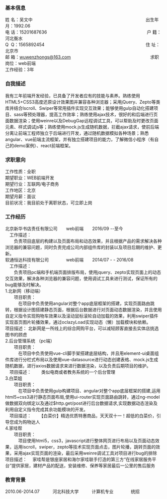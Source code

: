 ### 基本信息
姓 名：吴文中　　　　　　　　　　　　　　　　　　　　　　　　　　出生年月：1992.06<br>
电 话：15201687636　　　　　　　　　　　　　　　　　　　　　　　户 籍：河北衡水<br>
Q  Q：1565892454　　　　　　　　　　　　　　　　　　　　　　　  住 址：北京市<br>
邮 箱：wuwenzhongs@163.com　　　　　　　　　　　　　　　　　　  求职岗位：web前端<br>
工作经验：3年
### 自我描述
我有三年前端开发经验，已具备了开发者应有的技能与素养。熟练使用HTML5+CSS3高度还原设计效果图并兼容各种浏览器；采用jQuery、Zepto等类库并结合Iscroll、Swiper等常用插件实现交互效果；能够使用gulp自动化搭建项目、sass等预处理器，提高工作效率；熟练使用ajax技术，很好的和后端进行页面数据渲染；使用weinre以及DebugGap远程调试工具，可以帮助及时更改页面元素、样式调试js等；熟练使用mock.js生成随机数据，拦截ajax请求，使前后端分离让前端工程师独立于后端进行开发，通过随机数据模拟各种场景；熟悉angular、vue前端主流框架，并有独立搭建项目的能力，了解微信小程序（有自己的demo案例）、react前端框架。<br>
### 求职意向
工作性质：全职<br>
期望职业：WEB前端开发<br>
期望行业：互联网/电子商务<br>
工作地区：北京<br>
期望月薪：面议<br>
目前状况：我目前处于离职状态，可立即上岗
### 工作经历
北京新华书店责任有限公司　　web前端　　2016/09 --至今<br>
　工作描述：<br>
 　　负责项目底层的构建以及页面布局和动态效果，并且根据产品的需求解决各种浏览器的兼容问题，同时负责完成公司内部组件库的封装以及项目后期的维护、更新。<br>
 软通恒达科技有限公司　　　　web前端　　2014/07 - - 2016/08<br>
　工作描述：<br>
　　负责项目pc端和手机端页面排版布局，使用jquery、zepto实现页面上的动态交互效果，解决各种浏览器的兼容问题，使用调试工具来进行测试，保证所有的bug能够及时解决。<br>
1.北新网（移动端）<br>
　　项目职责：<br>
　　　在项目中负责使用angular对整个app底层框架的搭建，实现页面路由跳转，根据设计图搭建静态页面，根据后台数据进行对页面动态数据渲染，并且使用自定义指令实现购物车效果以及滚动鼠标滚轮自动加载的效果，利用swiper插件实现首页图片轮播效果，通过oclazyLoad实现动态（懒）加载模块和依赖。<br>
   项目描述：
	北新网是一所线上的综合网购平台，可以减轻顾客直接去实体店挑选图书的顾虑<br>
2.后台管理系统 （pc端）<br>
　　项目职责：<br>
　　　在项目中负责使用vue-cli脚手架搭建底层结构，并且用element-ui桌面组件库进行分栏式布局以及使用vue-datasource进行动态创建表格、mock.js生成随机数据，进行axios数据请求来进行数据渲染，以及负责后期项目的维护。<br>
　项目描述：
　　类似电商或者教务系统的一个后台管理<br>
3.白菜姐<br>
　　项目职责：<br>
　　　在项目中负责使用gulp构建项目、angular对整个app底层框架的搭建,运用html5+css3进行静态页面布局,使用ui-router实现页面路由跳转，通过ng-model做数据双向绑定以及通过$http.get/post进行后台数据请求,实现数据动态渲染及利用自定义指令完成其余功能模块的开发。<br>
　项目描述：
　　【白菜价】精选优质特惠商品，天天双十一！超低的白菜价，引导您成为购物达人<br>
4.家哇帮<br>
　　项目职责：<br>
　　　项目使用html5，css3，javascript进行整体网页进行布局以及页面动态效果，运用iscroll，swiper，zepto等技术实现页面点击，图片轮播，跳转页面的效果，采用ajax实现页面的渲染，最后采用weinre调试工具对项目进行bug的排除<br>
项目描述：
　家哇帮是银座家居和海尔家哇联手打造的第三方“在线家居服务平台”提供家居，建材产品的配送，安装维修、保养等家居最后一公里的售后服务
### 教育背景
2010.06-2014.07　　　河北科技大学　　　计算机专业　　　　统招
